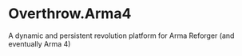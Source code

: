 # Overthrow.Arma4
A dynamic and persistent revolution platform for Arma Reforger (and eventually Arma 4)
